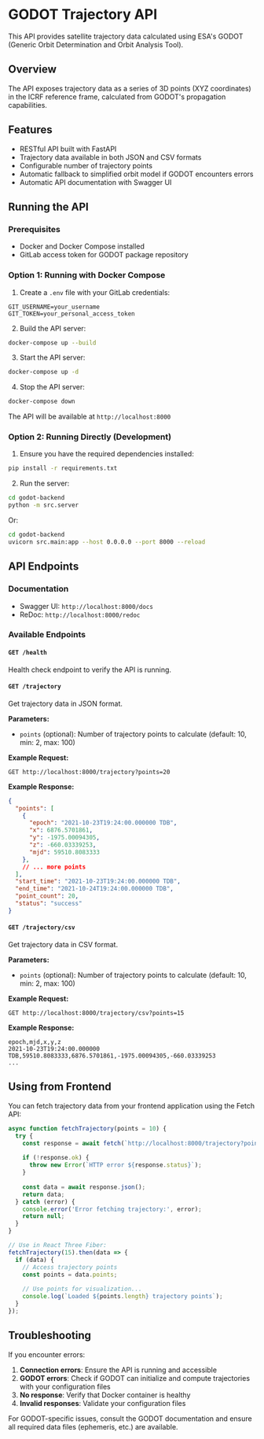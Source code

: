 # GODOT Trajectory API

This API provides satellite trajectory data calculated using ESA's GODOT (Generic Orbit Determination and Orbit Analysis Tool).

## Overview

The API exposes trajectory data as a series of 3D points (XYZ coordinates) in the ICRF reference frame, calculated from GODOT's propagation capabilities.

## Features

- RESTful API built with FastAPI
- Trajectory data available in both JSON and CSV formats
- Configurable number of trajectory points
- Automatic fallback to simplified orbit model if GODOT encounters errors
- Automatic API documentation with Swagger UI

## Running the API

### Prerequisites

- Docker and Docker Compose installed
- GitLab access token for GODOT package repository

### Option 1: Running with Docker Compose

1. Create a `.env` file with your GitLab credentials:

```
GIT_USERNAME=your_username
GIT_TOKEN=your_personal_access_token
```

2. Build the API server:

```bash
docker-compose up --build
```

3. Start the API server:

```bash
docker-compose up -d
```

4. Stop the API server:

```bash
docker-compose down
```


The API will be available at `http://localhost:8000`

### Option 2: Running Directly (Development)

1. Ensure you have the required dependencies installed:

```bash
pip install -r requirements.txt
```

2. Run the server:

```bash
cd godot-backend
python -m src.server
```

Or:

```bash
cd godot-backend
uvicorn src.main:app --host 0.0.0.0 --port 8000 --reload
```

## API Endpoints

### Documentation

- Swagger UI: `http://localhost:8000/docs`
- ReDoc: `http://localhost:8000/redoc`

### Available Endpoints

#### `GET /health`

Health check endpoint to verify the API is running.

#### `GET /trajectory`

Get trajectory data in JSON format.

**Parameters:**
- `points` (optional): Number of trajectory points to calculate (default: 10, min: 2, max: 100)

**Example Request:**
```
GET http://localhost:8000/trajectory?points=20
```

**Example Response:**
```json
{
  "points": [
    {
      "epoch": "2021-10-23T19:24:00.000000 TDB",
      "x": 6876.5701861,
      "y": -1975.00094305,
      "z": -660.03339253,
      "mjd": 59510.8083333
    },
    // ... more points
  ],
  "start_time": "2021-10-23T19:24:00.000000 TDB",
  "end_time": "2021-10-24T19:24:00.000000 TDB",
  "point_count": 20,
  "status": "success"
}
```

#### `GET /trajectory/csv`

Get trajectory data in CSV format.

**Parameters:**
- `points` (optional): Number of trajectory points to calculate (default: 10, min: 2, max: 100)

**Example Request:**
```
GET http://localhost:8000/trajectory/csv?points=15
```

**Example Response:**
```
epoch,mjd,x,y,z
2021-10-23T19:24:00.000000 TDB,59510.8083333,6876.5701861,-1975.00094305,-660.03339253
...
```

## Using from Frontend

You can fetch trajectory data from your frontend application using the Fetch API:

```javascript
async function fetchTrajectory(points = 10) {
  try {
    const response = await fetch(`http://localhost:8000/trajectory?points=${points}`);
    
    if (!response.ok) {
      throw new Error(`HTTP error ${response.status}`);
    }
    
    const data = await response.json();
    return data;
  } catch (error) {
    console.error('Error fetching trajectory:', error);
    return null;
  }
}

// Use in React Three Fiber:
fetchTrajectory(15).then(data => {
  if (data) {
    // Access trajectory points
    const points = data.points;
    
    // Use points for visualization...
    console.log(`Loaded ${points.length} trajectory points`);
  }
});
```

## Troubleshooting

If you encounter errors:

1. **Connection errors**: Ensure the API is running and accessible
2. **GODOT errors**: Check if GODOT can initialize and compute trajectories with your configuration files
3. **No response**: Verify that Docker container is healthy
4. **Invalid responses**: Validate your configuration files

For GODOT-specific issues, consult the GODOT documentation and ensure all required data files (ephemeris, etc.) are available. 
